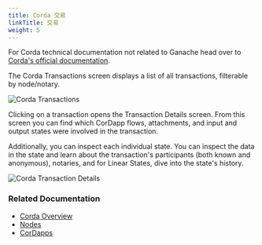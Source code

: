 ```yaml
---
title: Corda 交易
linkTitle: 交易
weight: 5
---
```


<p class="alert alert-info">For Corda technical documentation not related to Ganache head over to <a href="https://docs.corda.net/docs/corda-os/4.4.html">Corda's official documentation</a>.</p>

The Corda Transactions screen displays a list of all transactions, filterable by node/notary.

![Corda Transactions](/img/docs/ganache/corda/transactions.png)

Clicking on a transaction opens the Transaction Details screen. From this screen you can find which CorDapp flows, attachments, and input and output states were involved in the transaction.

Additionally, you can inspect each individual state. You can inspect the data in the state and learn about the transaction's participants (both known and anonymous), notaries, and for Linear States, dive into the state's history.

![Corda Transaction Details](/img/docs/ganache/corda/transaction-details.png)

### Related Documentation

- [Corda Overview](../workspaces/corda)
- [Nodes](./nodes)
- [CorDapps](./cordapps)
